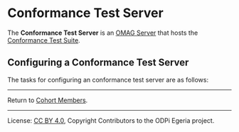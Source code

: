 <!-- SPDX-License-Identifier: CC-BY-4.0 -->
<!-- Copyright Contributors to the ODPi Egeria project 2020. -->

# Conformance Test Server

The **Conformance Test Server** is an [OMAG Server](omag-server.md)
that hosts the [Conformance Test Suite](../../../../open-metadata-conformance-suite).


## Configuring a Conformance Test Server

The tasks for configuring an conformance test server are as follows:


----
Return to [Cohort Members](cohort-member.md).

----
License: [CC BY 4.0](https://creativecommons.org/licenses/by/4.0/),
Copyright Contributors to the ODPi Egeria project.